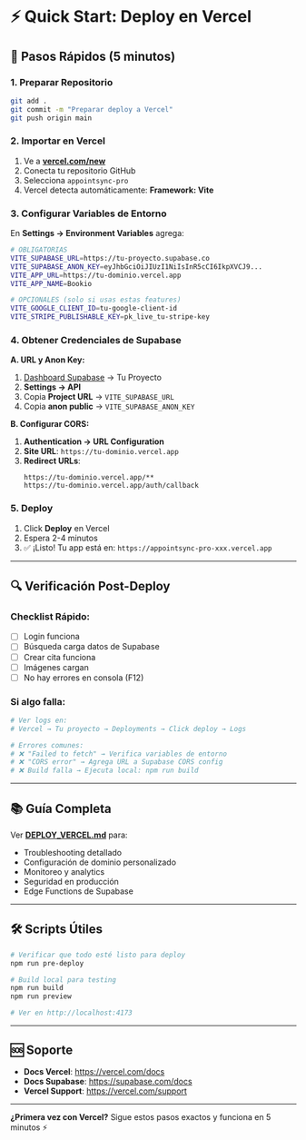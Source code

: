 # ⚡ Quick Start: Deploy en Vercel

## 🎯 Pasos Rápidos (5 minutos)

### 1. Preparar Repositorio
```bash
git add .
git commit -m "Preparar deploy a Vercel"
git push origin main
```

### 2. Importar en Vercel
1. Ve a **[vercel.com/new](https://vercel.com/new)**
2. Conecta tu repositorio GitHub
3. Selecciona `appointsync-pro`
4. Vercel detecta automáticamente: **Framework: Vite**

### 3. Configurar Variables de Entorno

En **Settings → Environment Variables** agrega:

```bash
# OBLIGATORIAS
VITE_SUPABASE_URL=https://tu-proyecto.supabase.co
VITE_SUPABASE_ANON_KEY=eyJhbGciOiJIUzI1NiIsInR5cCI6IkpXVCJ9...
VITE_APP_URL=https://tu-dominio.vercel.app
VITE_APP_NAME=Bookio

# OPCIONALES (solo si usas estas features)
VITE_GOOGLE_CLIENT_ID=tu-google-client-id
VITE_STRIPE_PUBLISHABLE_KEY=pk_live_tu-stripe-key
```

### 4. Obtener Credenciales de Supabase

**A. URL y Anon Key:**
1. [Dashboard Supabase](https://supabase.com/dashboard) → Tu Proyecto
2. **Settings → API**
3. Copia **Project URL** → `VITE_SUPABASE_URL`
4. Copia **anon public** → `VITE_SUPABASE_ANON_KEY`

**B. Configurar CORS:**
1. **Authentication → URL Configuration**
2. **Site URL**: `https://tu-dominio.vercel.app`
3. **Redirect URLs**: 
   ```
   https://tu-dominio.vercel.app/**
   https://tu-dominio.vercel.app/auth/callback
   ```

### 5. Deploy
1. Click **Deploy** en Vercel
2. Espera 2-4 minutos
3. ✅ ¡Listo! Tu app está en: `https://appointsync-pro-xxx.vercel.app`

---

## 🔍 Verificación Post-Deploy

### Checklist Rápido:
- [ ] Login funciona
- [ ] Búsqueda carga datos de Supabase
- [ ] Crear cita funciona
- [ ] Imágenes cargan
- [ ] No hay errores en consola (F12)

### Si algo falla:
```bash
# Ver logs en:
# Vercel → Tu proyecto → Deployments → Click deploy → Logs

# Errores comunes:
# ❌ "Failed to fetch" → Verifica variables de entorno
# ❌ "CORS error" → Agrega URL a Supabase CORS config
# ❌ Build falla → Ejecuta local: npm run build
```

---

## 📚 Guía Completa

Ver **[DEPLOY_VERCEL.md](./DEPLOY_VERCEL.md)** para:
- Troubleshooting detallado
- Configuración de dominio personalizado
- Monitoreo y analytics
- Seguridad en producción
- Edge Functions de Supabase

---

## 🛠️ Scripts Útiles

```bash
# Verificar que todo esté listo para deploy
npm run pre-deploy

# Build local para testing
npm run build
npm run preview

# Ver en http://localhost:4173
```

---

## 🆘 Soporte

- **Docs Vercel**: https://vercel.com/docs
- **Docs Supabase**: https://supabase.com/docs
- **Vercel Support**: https://vercel.com/support

---

**¿Primera vez con Vercel?** Sigue estos pasos exactos y funciona en 5 minutos ⚡
